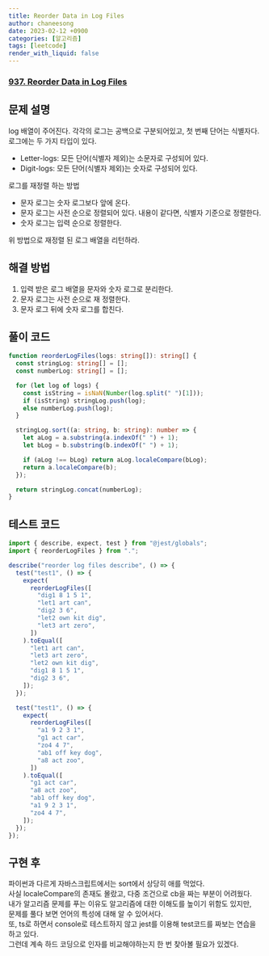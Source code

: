 ```yaml
---
title: Reorder Data in Log Files
author: chaneesong
date: 2023-02-12 +0900
categories: [알고리즘]
tags: [leetcode]
render_with_liquid: false
---
```


### [937. Reorder Data in Log Files](https://leetcode.com/problems/reorder-data-in-log-files/description/)

## 문제 설명

log 배열이 주어진다. 각각의 로그는 공백으로 구분되어있고, 첫 번째 단어는 식별자다.
로그에는 두 가지 타입이 있다.

- Letter-logs: 모든 단어(식별자 제외)는 소문자로 구성되어 있다.
- Digit-logs: 모든 단어(식별자 제외)는 숫자로 구성되어 있다.

로그를 재정렬 하는 방법

- 문자 로그는 숫자 로그보다 앞에 온다.
- 문자 로그는 사전 순으로 정렬되어 있다. 내용이 같다면, 식별자 기준으로 정렬한다.
- 숫자 로그는 입력 순으로 정렬한다.

위 방법으로 재정렬 된 로그 배열을 리턴하라.

## 해결 방법

1. 입력 받은 로그 배열을 문자와 숫자 로그로 분리한다.
2. 문자 로그는 사전 순으로 재 정렬한다.
3. 문자 로그 뒤에 숫자 로그를 합친다.

## 풀이 코드

```typescript
function reorderLogFiles(logs: string[]): string[] {
  const stringLog: string[] = [];
  const numberLog: string[] = [];

  for (let log of logs) {
    const isString = isNaN(Number(log.split(" ")[1]));
    if (isString) stringLog.push(log);
    else numberLog.push(log);
  }

  stringLog.sort((a: string, b: string): number => {
    let aLog = a.substring(a.indexOf(" ") + 1);
    let bLog = b.substring(b.indexOf(" ") + 1);

    if (aLog !== bLog) return aLog.localeCompare(bLog);
    return a.localeCompare(b);
  });

  return stringLog.concat(numberLog);
}
```

## 테스트 코드

```typescript
import { describe, expect, test } from "@jest/globals";
import { reorderLogFiles } from ".";

describe("reorder log files describe", () => {
  test("test1", () => {
    expect(
      reorderLogFiles([
        "dig1 8 1 5 1",
        "let1 art can",
        "dig2 3 6",
        "let2 own kit dig",
        "let3 art zero",
      ])
    ).toEqual([
      "let1 art can",
      "let3 art zero",
      "let2 own kit dig",
      "dig1 8 1 5 1",
      "dig2 3 6",
    ]);
  });

  test("test1", () => {
    expect(
      reorderLogFiles([
        "a1 9 2 3 1",
        "g1 act car",
        "zo4 4 7",
        "ab1 off key dog",
        "a8 act zoo",
      ])
    ).toEqual([
      "g1 act car",
      "a8 act zoo",
      "ab1 off key dog",
      "a1 9 2 3 1",
      "zo4 4 7",
    ]);
  });
});
```

## 구현 후

파이썬과 다르게 자바스크립트에서는 sort에서 상당히 애를 먹었다.  
사실 localeCompare의 존재도 몰랐고, 다중 조건으로 cb을 짜는 부분이 어려웠다.  
내가 알고리즘 문제를 푸는 이유도 알고리즘에 대한 이해도를 높이기 위함도 있지만,  
문제를 풀다 보면 언어의 특성에 대해 알 수 있어서다.  
또, ts로 하면서 console로 테스트하지 않고 jest를 이용해 test코드를 짜보는 연습을 하고 있다.  
그런데 계속 하드 코딩으로 인자를 비교해야하는지 한 번 찾아볼 필요가 있겠다.
